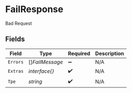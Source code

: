 # FailResponse

Bad Request


## Fields

| Field              | Type               | Required           | Description        |
| ------------------ | ------------------ | ------------------ | ------------------ |
| `Errors`           | []*FailMessage*    | :heavy_minus_sign: | N/A                |
| `Extras`           | *interface{}*      | :heavy_check_mark: | N/A                |
| `Tpe`              | *string*           | :heavy_check_mark: | N/A                |